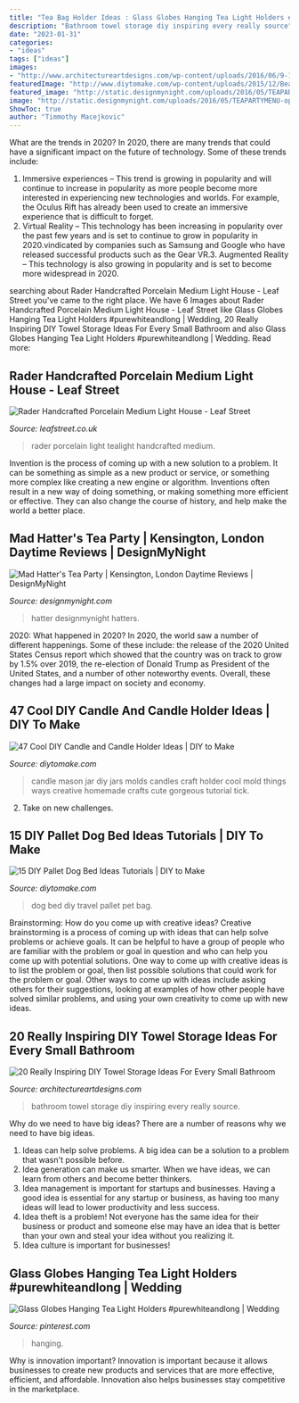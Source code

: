 ```yaml
---
title: "Tea Bag Holder Ideas : Glass Globes Hanging Tea Light Holders #purewhiteandlong"
description: "Bathroom towel storage diy inspiring every really source"
date: "2023-01-31"
categories:
- "ideas"
tags: ["ideas"]
images:
- "http://www.architectureartdesigns.com/wp-content/uploads/2016/06/9-1.jpg"
featuredImage: "http://www.diytomake.com/wp-content/uploads/2015/12/Beautiful-homemade-candle-molds-ideas-diy.jpg"
featured_image: "http://static.designmynight.com/uploads/2016/05/TEAPARTYMENU-optimised2-optimised.jpg"
image: "http://static.designmynight.com/uploads/2016/05/TEAPARTYMENU-optimised2-optimised.jpg"
ShowToc: true
author: "Timmothy Macejkovic"
---
```



What are the trends in 2020?
In 2020, there are many trends that could have a significant impact on the future of technology. Some of these trends include:
1. Immersive experiences – This trend is growing in popularity and will continue to increase in popularity as more people become more interested in experiencing new technologies and worlds. For example, the Oculus Rift has already been used to create an immersive experience that is difficult to forget.
2. Virtual Reality – This technology has been increasing in popularity over the past few years and is set to continue to grow in popularity in 2020.vindicated by companies such as Samsung and Google who have released successful products such as the Gear VR.3. Augmented Reality – This technology is also growing in popularity and is set to become more widespread in 2020.

	

		
searching about Rader Handcrafted Porcelain Medium Light House - Leaf Street you've came to the right place. We have 6 Images about Rader Handcrafted Porcelain Medium Light House - Leaf Street like Glass Globes Hanging Tea Light Holders #purewhiteandlong | Wedding, 20 Really Inspiring DIY Towel Storage Ideas For Every Small Bathroom and also Glass Globes Hanging Tea Light Holders #purewhiteandlong | Wedding. Read more:
		
    
## Rader Handcrafted Porcelain Medium Light House - Leaf Street

<img loading=lazy src="http://www.leafstreet.co.uk/wp-content/uploads/2018/10/rader.jpg" onerror="this.onerror=null;this.src='https://tse2.mm.bing.net/th?id=OIP.YUnaX6baLopJ5HgoeLAZHQHaE7&amp;pid=15.1';" alt="Rader Handcrafted Porcelain Medium Light House - Leaf Street">

_Source: leafstreet.co.uk_

>rader porcelain light tealight handcrafted medium. 

	

Invention is the process of coming up with a new solution to a problem. It can be something as simple as a new product or service, or something more complex like creating a new engine or algorithm. Inventions often result in a new way of doing something, or making something more efficient or effective. They can also change the course of history, and help make the world a better place.

    
## Mad Hatter&#039;s Tea Party | Kensington, London Daytime Reviews | DesignMyNight

<img loading=lazy src="http://static.designmynight.com/uploads/2016/05/TEAPARTYMENU-optimised2-optimised.jpg" onerror="this.onerror=null;this.src='https://tse2.mm.bing.net/th?id=OIP.vw0lulC69Z8WyW_WAd7ybAHaKg&amp;pid=15.1';" alt="Mad Hatter&#039;s Tea Party | Kensington, London Daytime Reviews | DesignMyNight">

_Source: designmynight.com_

>hatter designmynight hatters. 

	

2020: What happened in 2020?
In 2020, the world saw a number of different happenings. Some of these include: the release of the 2020 United States Census report which showed that the country was on track to grow by 1.5% over 2019, the re-election of Donald Trump as President of the United States, and a number of other noteworthy events. Overall, these changes had a large impact on society and economy.

    
## 47 Cool DIY Candle And Candle Holder Ideas | DIY To Make

<img loading=lazy src="http://www.diytomake.com/wp-content/uploads/2015/12/Beautiful-homemade-candle-molds-ideas-diy.jpg" onerror="this.onerror=null;this.src='https://tse2.mm.bing.net/th?id=OIP.ziUHEsqzTgy3NZVwM9nGSQHaKZ&amp;pid=15.1';" alt="47 Cool DIY Candle and Candle Holder Ideas | DIY to Make">

_Source: diytomake.com_

>candle mason jar diy jars molds candles craft holder cool mold things ways creative homemade crafts cute gorgeous tutorial tick. 

	

2. Take on new challenges.

    
## 15 DIY Pallet Dog Bed Ideas Tutorials | DIY To Make

<img loading=lazy src="http://www.diytomake.com/wp-content/uploads/2018/12/diy-travel-bag-dog-bed.jpg" onerror="this.onerror=null;this.src='https://tse1.mm.bing.net/th?id=OIP.hS3tmpexAmjLsQBSPwDbyAHaLH&amp;pid=15.1';" alt="15 DIY Pallet Dog Bed Ideas Tutorials | DIY to Make">

_Source: diytomake.com_

>dog bed diy travel pallet pet bag. 

	

Brainstorming: How do you come up with creative ideas?
Creative brainstorming is a process of coming up with ideas that can help solve problems or achieve goals. It can be helpful to have a group of people who are familiar with the problem or goal in question and who can help you come up with potential solutions. One way to come up with creative ideas is to list the problem or goal, then list possible solutions that could work for the problem or goal. Other ways to come up with ideas include asking others for their suggestions, looking at examples of how other people have solved similar problems, and using your own creativity to come up with new ideas.

    
## 20 Really Inspiring DIY Towel Storage Ideas For Every Small Bathroom

<img loading=lazy src="http://www.architectureartdesigns.com/wp-content/uploads/2016/06/9-1.jpg" onerror="this.onerror=null;this.src='https://tse2.mm.bing.net/th?id=OIP.SzFbM49_HL8sz_PmvNIt4AHaHa&amp;pid=15.1';" alt="20 Really Inspiring DIY Towel Storage Ideas For Every Small Bathroom">

_Source: architectureartdesigns.com_

>bathroom towel storage diy inspiring every really source. 

	

Why do we need to have big ideas?
There are a number of reasons why we need to have big ideas. 
1. Ideas can help solve problems. A big idea can be a solution to a problem that wasn't possible before. 
2. Idea generation can make us smarter. When we have ideas, we can learn from others and become better thinkers. 
3. Idea management is important for startups and businesses. Having a good idea is essential for any startup or business, as having too many ideas will lead to lower productivity and less success. 
4. Idea theft is a problem! Not everyone has the same idea for their business or product and someone else may have an idea that is better than your own and steal your idea without you realizing it. 
5. Idea culture is important for businesses!

    
## Glass Globes Hanging Tea Light Holders #purewhiteandlong | Wedding

<img loading=lazy src="https://i.pinimg.com/736x/f2/9d/bf/f29dbf1912a3d9ca952102c88257d2f9.jpg" onerror="this.onerror=null;this.src='https://tse2.mm.bing.net/th?id=OIP.ytRtvSQ6k57D7Yn8tEGxGgHaLH&amp;pid=15.1';" alt="Glass Globes Hanging Tea Light Holders #purewhiteandlong | Wedding">

_Source: pinterest.com_

>hanging. 

	

Why is innovation important?
Innovation is important because it allows businesses to create new products and services that are more effective, efficient, and affordable. Innovation also helps businesses stay competitive in the marketplace.

